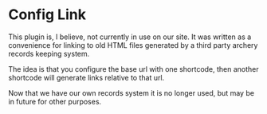 # Config Link

This plugin is, I believe, not currently in use on our site.
It was written as a convenience for linking to old HTML files
generated by a third party archery records keeping system.

The idea is that you configure the base url with one shortcode,
then another shortcode will generate links relative to that url.

Now that we have our own records system it is no longer used,
but may be in future for other purposes.